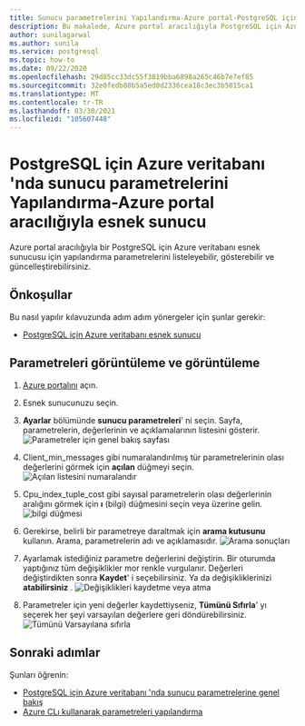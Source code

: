 ```yaml
---
title: Sunucu parametrelerini Yapılandırma-Azure portal-PostgreSQL için Azure veritabanı-esnek sunucu
description: Bu makalede, Azure portal aracılığıyla PostgreSQL için Azure veritabanı esnek sunucusu 'nda Postgres parametrelerinin nasıl yapılandırılacağı açıklanır.
author: sunilagarwal
ms.author: sunila
ms.service: postgresql
ms.topic: how-to
ms.date: 09/22/2020
ms.openlocfilehash: 29d85cc33dc55f3819bba6898a265c46b7e7ef85
ms.sourcegitcommit: 32e0fedb80b5a5ed0d2336cea18c3ec3b5015ca1
ms.translationtype: MT
ms.contentlocale: tr-TR
ms.lasthandoff: 03/30/2021
ms.locfileid: "105607448"
---
```

# <a name="configure-server-parameters-in-azure-database-for-postgresql---flexible-server-via-the-azure-portal"></a>PostgreSQL için Azure veritabanı 'nda sunucu parametrelerini Yapılandırma-Azure portal aracılığıyla esnek sunucu 

Azure portal aracılığıyla bir PostgreSQL için Azure veritabanı esnek sunucusu için yapılandırma parametrelerini listeleyebilir, gösterebilir ve güncelleştirebilirsiniz.

## <a name="prerequisites"></a>Önkoşullar

Bu nasıl yapılır kılavuzunda adım adım yönergeler için şunlar gerekir:
- [PostgreSQL için Azure veritabanı esnek sunucu](quickstart-create-server-portal.md)

## <a name="viewing-and-editing-parameters"></a>Parametreleri görüntüleme ve görüntüleme

1. [Azure portalını](https://portal.azure.com) açın.

2. Esnek sunucunuzu seçin.

3. **Ayarlar** bölümünde **sunucu parametreleri**' ni seçin. Sayfa, parametrelerin, değerlerinin ve açıklamalarının listesini gösterir.
![Parametreler için genel bakış sayfası](./media/howto-configure-server-parameters-in-portal/3-overview-of-parameters.png)

4. Client_min_messages gibi numaralandırılmış tür parametrelerinin olası değerlerini görmek için **açılan** düğmeyi seçin.
![Açılan listesini numaralandır](./media/howto-configure-server-parameters-in-portal/4-enum-drop-down.png)

5. Cpu_index_tuple_cost gibi sayısal parametrelerin olası değerlerinin aralığını görmek için **ı** (bilgi) düğmesini seçin veya üzerine gelin.
![bilgi düğmesi](./media/howto-configure-server-parameters-in-portal/4-information-button.png)

6. Gerekirse, belirli bir parametreye daraltmak için **arama kutusunu** kullanın. Arama, parametrelerin adı ve açıklamasıdır.
![Arama sonuçları](./media/howto-configure-server-parameters-in-portal/5-search.png)

7. Ayarlamak istediğiniz parametre değerlerini değiştirin. Bir oturumda yaptığınız tüm değişiklikler mor renkle vurgulanır. Değerleri değiştirdikten sonra **Kaydet**' i seçebilirsiniz. Ya da değişikliklerinizi **atabilirsiniz** .
![Değişiklikleri kaydetme veya atma](./media/howto-configure-server-parameters-in-portal/6-save-and-discard-buttons.png)

8. Parametreler için yeni değerler kaydettiyseniz, **Tümünü Sıfırla**' yı seçerek her şeyi varsayılan değerlere geri döndürebilirsiniz.
![Tümünü Varsayılana sıfırla](./media/howto-configure-server-parameters-in-portal/7-reset-to-default-button.png)

## <a name="next-steps"></a>Sonraki adımlar

Şunları öğrenin:

- [PostgreSQL için Azure veritabanı 'nda sunucu parametrelerine genel bakış](concepts-servers.md)
- [Azure CLı kullanarak parametreleri yapılandırma](howto-configure-server-parameters-using-cli.md)
